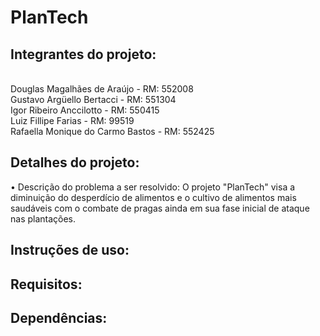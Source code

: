 # PlanTech

## Integrantes do projeto:
</br> Douglas Magalhães de Araújo - RM: 552008
</br> Gustavo Argüello Bertacci - RM: 551304
</br> Igor Ribeiro Anccilotto - RM: 550415
</br> Luiz Fillipe Farias - RM: 99519
</br> Rafaella Monique do Carmo Bastos - RM: 552425

## Detalhes do projeto: 
• Descrição do problema a ser resolvido:
O projeto "PlanTech" visa a diminuição do desperdício de alimentos e o cultivo de alimentos mais saudáveis com o combate de pragas ainda em sua fase inicial de ataque nas plantações.

## Instruções de uso:

## Requisitos:

## Dependências:

